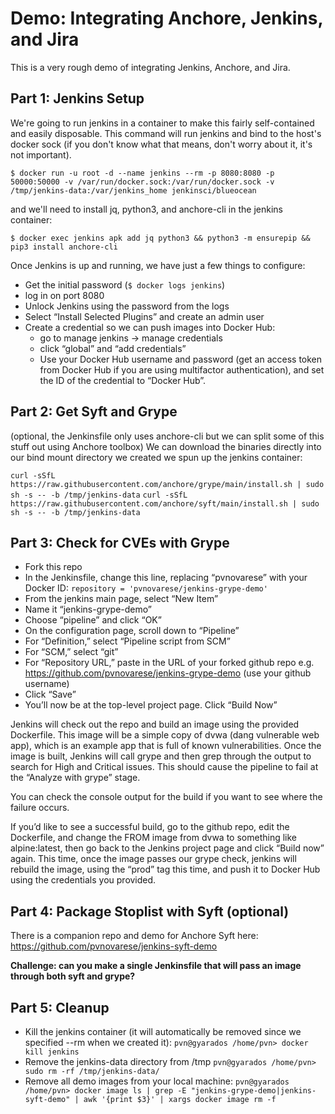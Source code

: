 # Demo: Integrating Anchore, Jenkins, and Jira

This is a very rough demo of integrating Jenkins, Anchore, and Jira.  

## Part 1: Jenkins Setup

We're going to run jenkins in a container to make this fairly self-contained and easily disposable.  This command will run jenkins and bind to the host's docker sock (if you don't know what that means, don't worry about it, it's not important).

`$ docker run -u root -d --name jenkins --rm -p 8080:8080 -p 50000:50000 -v /var/run/docker.sock:/var/run/docker.sock -v /tmp/jenkins-data:/var/jenkins_home jenkinsci/blueocean
`

and we'll need to install jq, python3, and anchore-cli in the jenkins container:

`$ docker exec jenkins apk add jq python3 && python3 -m ensurepip && pip3 install anchore-cli`

Once Jenkins is up and running, we have just a few things to configure:
- Get the initial password (`$ docker logs jenkins`)
- log in on port 8080
- Unlock Jenkins using the password from the logs
- Select “Install Selected Plugins” and create an admin user
- Create a credential so we can push images into Docker Hub:
	- go to manage jenkins -> manage credentials
	- click “global” and “add credentials”
	- Use your Docker Hub username and password (get an access token from Docker Hub if you are using multifactor authentication), and set the ID of the credential to “Docker Hub”.

## Part 2: Get Syft and Grype
(optional, the Jenkinsfile only uses anchore-cli but we can split some of this stuff out using Anchore toolbox)
We can download the binaries directly into our bind mount directory we created we spun up the jenkins container:

`curl -sSfL https://raw.githubusercontent.com/anchore/grype/main/install.sh | sudo sh -s -- -b /tmp/jenkins-data`
`curl -sSfL https://raw.githubusercontent.com/anchore/syft/main/install.sh | sudo sh -s -- -b /tmp/jenkins-data`

## Part 3: Check for CVEs with Grype

- Fork this repo
- In the Jenkinsfile, change this line, replacing “pvnovarese” with your Docker ID:
	`repository = 'pvnovarese/jenkins-grype-demo'`
- From the jenkins main page, select “New Item” 
- Name it “jenkins-grype-demo”
- Choose “pipeline” and click “OK”
- On the configuration page, scroll down to “Pipeline”
- For “Definition,” select “Pipeline script from SCM”
- For “SCM,” select “git”
- For “Repository URL,” paste in the URL of your forked github repo
	e.g. https://github.com/pvnovarese/jenkins-grype-demo (use your github username)
- Click “Save”
- You’ll now be at the top-level project page.  Click “Build Now”

Jenkins will check out the repo and build an image using the provided Dockerfile.  This image will be a simple copy of dvwa (dang vulnerable web app), which is an example app that is full of known vulnerabilities.  Once the image is built, Jenkins will call grype and then grep through the output to search for High and Critical issues.  This should cause the pipeline to fail at the “Analyze with grype” stage.

You can check the console output for the build if you want to see where the failure occurs.

If you’d like to see a successful build, go to the github repo, edit the Dockerfile, and change the FROM image from dvwa to something like alpine:latest, then go back to the Jenkins project page and click “Build now” again. This time, once the image passes our grype check, jenkins will rebuild the image, using the “prod” tag this time, and push it to Docker Hub using the credentials you provided.

## Part 4: Package Stoplist with Syft (optional)
There is a companion repo and demo for Anchore Syft here: https://github.com/pvnovarese/jenkins-syft-demo

**Challenge: can you make a single Jenkinsfile that will pass an image through both syft and grype?**

## Part 5: Cleanup
- Kill the jenkins container (it will automatically be removed since we specified --rm when we created it):
	`pvn@gyarados /home/pvn> docker kill jenkins`
- Remove the jenkins-data directory from /tmp
	`pvn@gyarados /home/pvn> sudo rm -rf /tmp/jenkins-data/`
- Remove all demo images from your local machine:
	`pvn@gyarados /home/pvn> docker image ls | grep -E "jenkins-grype-demo|jenkins-syft-demo" | awk '{print $3}' | xargs docker image rm -f`

